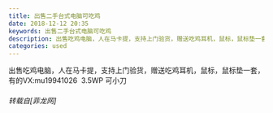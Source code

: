```yaml
---
title: 出售二手台式电脑可吃鸡
date: 2018-12-12 20:35
keywords: 出售二手台式电脑可吃鸡
description: 出售吃鸡电脑，人在马卡提，支持上门验货，赠送吃鸡耳机，鼠标，鼠标垫一套，有的VX:mu19941026  3.5WP 可小刀
categories: used
---
```

<td class="t_f" id="postmessage_2458517">

出售吃鸡电脑，人在马卡提，支持上门验货，赠送吃鸡耳机，鼠标，鼠标垫一套，有的VX:mu19941026  3.5WP 可小刀</td>
###### 转载自[菲龙网]